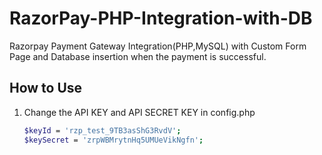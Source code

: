# RazorPay-PHP-Integration-with-DB
Razorpay Payment Gateway Integration(PHP,MySQL) with Custom Form Page and Database insertion when the payment is successful.

## How to Use

1. Change the API KEY and API SECRET KEY in config.php

   ```sh
   $keyId = 'rzp_test_9TB3asShG3RvdV';
   $keySecret = 'zrpWBMrytnHq5UMUeVikNgfn';
   ```
